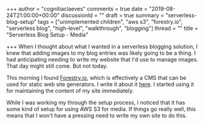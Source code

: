 +++
author = "cognitiaclaeves"
comments = true
date = "2019-08-24T21:00:00+00:00"
discussionId = ""
draft = true
summary = "serverless-blog-setup"
tags = ["unimplemented children", "aws s3", "forestry.io", "serverless blog", "high-level", "walkthrough", "blogging"]
thread = ""
title = "Serverless Blog Setup - Media"

+++
When I thought about what I wanted in a serverless blogging solution, I knew that adding images to my blog entries was likely going to be a thing. I had anticipating needing to write my website that I'd use to manage images. That day might still come. But not today.

This morning I found [Forestry.io](https://forestry.io), which is effectively a CMS that can be used for static web site generators. I write it about it [here](unimplemented "unimplemented"). I started using it for maintaining the content of my site immediately.

While I was working my through the setup process, I noticed that it has some kind of setup for using AWS S3 for media. If things go really well, this means that I won't have a pressing need to write my own site to do this.